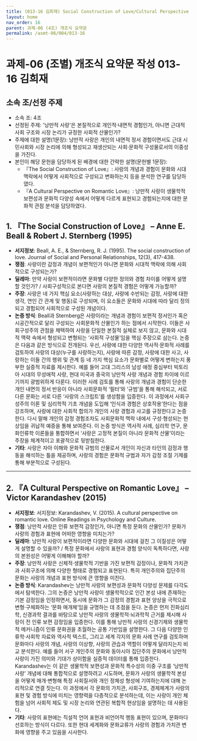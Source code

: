 ```yaml
---
title: (013-16 김희재) Social Construction of Love/Cultural Perspective on Romantic Love
layout: home
nav_order: 16
parent: 과제-06 (4조) 개조식 요약문
permalink: /asmt-06/004/013-16
---
```


# 과제-06 (조별) 개조식 요약문 작성 013-16 김희재

## 소속 조/선정 주제

- 소속 조: 4조
- 선정된 주제: '낭만적 사랑'은 본질적으로 개인적·내면적 경험인가, 아니면 근대적 사회 구조와 시장 논리가 규정한 사회적 산물인가?
- 주제에 대한 설명(1문장): 낭만적 사랑은 개인의 내면적 정서 경험이면서도 근대 시민사회와 시장 논리에 의해 형성되고 재생산되는 사회·문화적 구성물로서의 이중성을 가진다.
- 본인이 해당 문헌을 담당하게 된 배경에 대한 간략한 설명(문헌별 1문장):  
  - 『The Social Construction of Love』: 사랑의 개념과 경험이 문화와 시대 맥락에서 어떻게 사회적으로 구성되고 변화하는지 등을 분석한 연구를 담당하였다.
  - 『A Cultural Perspective on Romantic Love』: 낭만적 사랑이 생물학적 보편성과 문화적 다양성 속에서 어떻게 다르게 표현되고 경험되는지에 대한 문화적 관점 분석을 담당하였다.

## 1. 『The Social Construction of Love』 – Anne E. Beall & Robert J. Sternberg (1995)

- **서지정보**: Beall, A. E., & Sternberg, R. J. (1995). The social construction of love. Journal of Social and Personal Relationships, 12(3), 417-438.
- **쟁점**: 사랑이란 감정과 개념이 보편적인가 아니면 문화와 시대적 맥락에 의해 사회적으로 구성되는가?
- **딜레마**: 만약 사랑이 보편적이라면 문화별 다양한 정의와 경험 차이를 어떻게 설명할 것인가? / 사회구성적으로 본다면 사랑의 본질적 경험은 어떻게 가능할까?
- **주장**: 사랑은 네 가지 핵심 요소(사랑하는 대상, 사랑에 수반되는 감정, 사랑에 대한 생각, 연인 간 관계 및 행동)로 구성되며, 이 요소들은 문화와 시대에 따라 달리 정의되고 경험되어 사회적으로 구성된 개념이다. 
- **논증 방식**: Beall과 Sternberg은 사랑이라는 개념과 경험이 보편적 정서인가 혹은 시공간적으로 달리 구성되는 사회문화적 산물인가 하는 점에서 시작한다. 이들은 사회구성주의 관점을 채택하여 사랑을 단일한 본질적 실체로 보지 않고, 문화와 시대적 맥락 속에서 형성되고 변형되는 ‘사회적 구성물’임을 핵심 주장으로 삼는다.
논증은 다음과 같은 방식으로 전개된다. 우선, 사랑에 대한 다양한 역사적·문화적 사례를 검토하여 사랑의 대상(누구를 사랑하는지), 사랑에 따른 감정, 사랑에 대한 사고, 사랑하는 이들 간의 행위 및 관계 등 네 가지 핵심 요소가 문화별로 어떻게 변하는지 풍부한 실증적 자료를 제시한다. 예를 들어 고대 그리스의 남성 애정 중심부터 빅토리아 시대의 무성애적 사랑, 현대 미국과 중국의 낭만적 사랑 개념과 경험 차이에 이르기까지 광범위하게 다룬다.
이러한 사례 검토를 통해 사랑의 개념과 경험이 단순한 개인 내면의 정서 반응이 아니라 사회문화적 ‘필터’와 ‘규범’을 통해 해석되고, 서로 다른 문화는 서로 다른 ‘사랑의 스크립트’를 생성함을 입증한다. 이 과정에서 사회구성주의 이론 및 심리학적 기초 개념을 도입해 ‘인식과 경험은 상호작용’한다는 점을 강조하며, 사랑에 대한 사회적 합의가 개인의 사랑 경험과 사고를 규정한다고 논증한다. 다시 말해 개인의 감정 경험조차도 사회문화적 맥락 내에서 구성·형성되는 현상임을 귀납적 예증을 통해 보여준다.
이 논증 방식은 역사적 사례, 심리학 연구, 문화인류학 이론들을 통합하면서 ‘사랑은 고정적 본질이 아니라 문화적 산물’이라는 주장을 체계적이고 포괄적으로 뒷받침한다.
- **기타**: 사랑은 자아 이해와 문화적 규범의 산물로서 개인이 자신과 타인의 감정과 행동을 해석하는 틀을 제공하며, 사랑의 경험은 문화적 규범과 자가 감정 조절 기제를 통해 부분적으로 구성된다.

---

## 2. 『A Cultural Perspective on Romantic Love』 – Victor Karandashev (2015)

- **서지정보**: 서지정보: Karandashev, V. (2015). A cultural perspective on romantic love. Online Readings in Psychology and Culture.
- **쟁점**: 낭만적 사랑은 인류 보편적 감정인가, 아니면 특정 문화의 산물인가? 문화가 사랑의 경험과 표현에 어떠한 영향을 미치는가?
- **딜레마**: 낭만적 사랑이 보편적이라면 다양한 문화와 시대에 걸친 그 이질성은 어떻게 설명할 수 있을까? / 특정 문화에서 사랑의 표현과 경험 양식이 독특하다면, 사랑의 본원성은 어떻게 이해해야 할까?
- **주장**: 낭만적 사랑은 신체적·생물학적 기반을 가진 보편적 감정이나, 문화적 가치관과 사회구조에 의해 다양한 형태로 경험되고 표현된다. 특히 개인주의와 집단주의 문화는 사랑의 개념과 표현 방식에 큰 영향을 미친다. 
- **논증 방식**: Karandashev는 낭만적 사랑의 보편성과 문화적 다양성 문제를 다각도에서 탐색한다. 그의 논증은 낭만적 사랑이 생물학적으로 인간 본성 내에 존재하는 기본 감정임을 인정하면서, 동시에 문화가 그 감정의 경험과 표현 양상을 극적으로 변형·구체화하는 ‘문화 매개체’임을 규명하는 데 초점을 둔다.
논증은 먼저 진화심리학, 신경과학 결과를 바탕으로 낭만적 사랑의 생물학적·뇌과학적 근거를 제시해 사랑이 전 인류 보편 감정임을 입증한다. 이를 통해 낭만적 사랑의 신경기제와 생물학적 메커니즘이 인류 문화권을 초월하는 공통 기반임을 설명한다.
그 다음 다양한 인류학·사회학 자료와 역사적 텍스트, 그리고 세계 각지의 문화 사례 연구를 검토하며 문화마다 사랑의 개념, 사랑의 이상향, 사랑의 관습과 역할이 어떻게 달라지는지 비교 분석한다. 예를 들어 서구 개인주의 문화와 동아시아 집단주의 문화에서 낭만적 사랑이 가진 의미와 기대가 상이함을 실증적 데이터를 통해 입증한다.
Karandashev는 이 같은 생물학적 보편성과 문화적 특수성의 이중 구조를 ‘낭만적 사랑’ 개념에 대해 통합적으로 설명하려고 시도하며, 문화가 사랑의 생물학적 본성을 어떻게 매개·변형해 특정 사회질서와 개인 정체성 형성에 기여하는지에 대해 논리적으로 연결 짓는다.
이 과정에서 각 문화의 가치관, 사회구조, 경제체계가 사랑의 표현 및 경험 방식에 미치는 영향력을 다층적으로 분석하는데, 이는 사랑이 개인 체험을 넘어 사회적 제도 및 시장 논리와 연관된 복합적 현상임을 설명하는 데 사용된다.
- **기타**: 사랑의 표현에는 직설적 언어 표현과 비언어적 행동 표현이 있으며, 문화마다 선호하는 방식이 다르다. 또한 현대 세계화와 문화교류가 사랑의 경험과 가치관 변화에 영향을 주고 있음을 시사한다.
